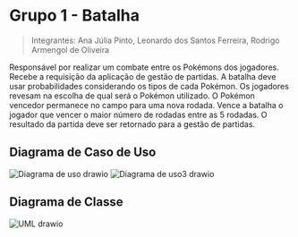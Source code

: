 # Grupo 1 - Batalha
> Integrantes: Ana Júlia Pinto, Leonardo dos Santos Ferreira, Rodrigo Armengol de Oliveira

Responsável por realizar um combate entre os Pokémons dos jogadores. Recebe a requisição da aplicação de gestão de partidas. A batalha deve usar probabilidades considerando os tipos de cada Pokémon. Os jogadores revesam na escolha de qual será o Pokémon utilizado. O Pokémon vencedor permanece no campo para uma nova rodada. Vence a batalha o jogador que vencer o maior número de rodadas entre as 5 rodadas. O resultado da partida deve ser retornado para a gestão de partidas.

## Diagrama de Caso de Uso
![Diagrama de uso drawio](https://github.com/user-attachments/assets/3895ffe2-13f0-4f4d-826d-b39c8f31107c)
![Diagrama de uso3 drawio](https://github.com/user-attachments/assets/af4a930d-c1a6-4452-8804-5faf31a78827)

## Diagrama de Classe
![UML drawio](https://github.com/user-attachments/assets/949015d6-6bc2-463e-985d-b91cf009850b)
